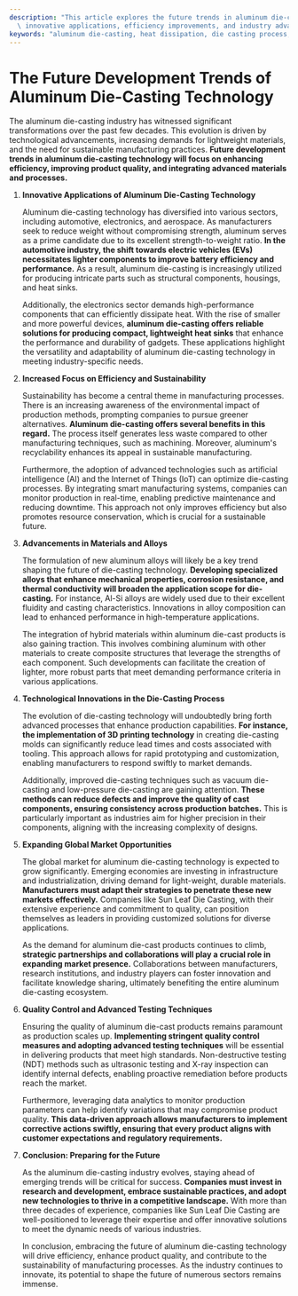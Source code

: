 ```yaml
---
description: "This article explores the future trends in aluminum die-casting technology, including\
  \ innovative applications, efficiency improvements, and industry advancements."
keywords: "aluminum die-casting, heat dissipation, die casting process, heat dissipation structure"
---
```

# The Future Development Trends of Aluminum Die-Casting Technology

The aluminum die-casting industry has witnessed significant transformations over the past few decades. This evolution is driven by technological advancements, increasing demands for lightweight materials, and the need for sustainable manufacturing practices. **Future development trends in aluminum die-casting technology will focus on enhancing efficiency, improving product quality, and integrating advanced materials and processes.**

1. **Innovative Applications of Aluminum Die-Casting Technology**
   
   Aluminum die-casting technology has diversified into various sectors, including automotive, electronics, and aerospace. As manufacturers seek to reduce weight without compromising strength, aluminum serves as a prime candidate due to its excellent strength-to-weight ratio. **In the automotive industry, the shift towards electric vehicles (EVs) necessitates lighter components to improve battery efficiency and performance.** As a result, aluminum die-casting is increasingly utilized for producing intricate parts such as structural components, housings, and heat sinks.

   Additionally, the electronics sector demands high-performance components that can efficiently dissipate heat. With the rise of smaller and more powerful devices, **aluminum die-casting offers reliable solutions for producing compact, lightweight heat sinks** that enhance the performance and durability of gadgets. These applications highlight the versatility and adaptability of aluminum die-casting technology in meeting industry-specific needs.

2. **Increased Focus on Efficiency and Sustainability**

   Sustainability has become a central theme in manufacturing processes. There is an increasing awareness of the environmental impact of production methods, prompting companies to pursue greener alternatives. **Aluminum die-casting offers several benefits in this regard.** The process itself generates less waste compared to other manufacturing techniques, such as machining. Moreover, aluminum's recyclability enhances its appeal in sustainable manufacturing.

   Furthermore, the adoption of advanced technologies such as artificial intelligence (AI) and the Internet of Things (IoT) can optimize die-casting processes. By integrating smart manufacturing systems, companies can monitor production in real-time, enabling predictive maintenance and reducing downtime. This approach not only improves efficiency but also promotes resource conservation, which is crucial for a sustainable future.

3. **Advancements in Materials and Alloys**

   The formulation of new aluminum alloys will likely be a key trend shaping the future of die-casting technology. **Developing specialized alloys that enhance mechanical properties, corrosion resistance, and thermal conductivity will broaden the application scope for die-casting.** For instance, Al-Si alloys are widely used due to their excellent fluidity and casting characteristics. Innovations in alloy composition can lead to enhanced performance in high-temperature applications.

   The integration of hybrid materials within aluminum die-cast products is also gaining traction. This involves combining aluminum with other materials to create composite structures that leverage the strengths of each component. Such developments can facilitate the creation of lighter, more robust parts that meet demanding performance criteria in various applications.

4. **Technological Innovations in the Die-Casting Process**

   The evolution of die-casting technology will undoubtedly bring forth advanced processes that enhance production capabilities. **For instance, the implementation of 3D printing technology** in creating die-casting molds can significantly reduce lead times and costs associated with tooling. This approach allows for rapid prototyping and customization, enabling manufacturers to respond swiftly to market demands.

   Additionally, improved die-casting techniques such as vacuum die-casting and low-pressure die-casting are gaining attention. **These methods can reduce defects and improve the quality of cast components, ensuring consistency across production batches.** This is particularly important as industries aim for higher precision in their components, aligning with the increasing complexity of designs.

5. **Expanding Global Market Opportunities**

   The global market for aluminum die-casting technology is expected to grow significantly. Emerging economies are investing in infrastructure and industrialization, driving demand for light-weight, durable materials. **Manufacturers must adapt their strategies to penetrate these new markets effectively.** Companies like Sun Leaf Die Casting, with their extensive experience and commitment to quality, can position themselves as leaders in providing customized solutions for diverse applications.

   As the demand for aluminum die-cast products continues to climb, **strategic partnerships and collaborations will play a crucial role in expanding market presence.** Collaborations between manufacturers, research institutions, and industry players can foster innovation and facilitate knowledge sharing, ultimately benefiting the entire aluminum die-casting ecosystem.

6. **Quality Control and Advanced Testing Techniques**

   Ensuring the quality of aluminum die-cast products remains paramount as production scales up. **Implementing stringent quality control measures and adopting advanced testing techniques** will be essential in delivering products that meet high standards. Non-destructive testing (NDT) methods such as ultrasonic testing and X-ray inspection can identify internal defects, enabling proactive remediation before products reach the market.

   Furthermore, leveraging data analytics to monitor production parameters can help identify variations that may compromise product quality. **This data-driven approach allows manufacturers to implement corrective actions swiftly, ensuring that every product aligns with customer expectations and regulatory requirements.**

7. **Conclusion: Preparing for the Future**

   As the aluminum die-casting industry evolves, staying ahead of emerging trends will be critical for success. **Companies must invest in research and development, embrace sustainable practices, and adopt new technologies to thrive in a competitive landscape.** With more than three decades of experience, companies like Sun Leaf Die Casting are well-positioned to leverage their expertise and offer innovative solutions to meet the dynamic needs of various industries.

   In conclusion, embracing the future of aluminum die-casting technology will drive efficiency, enhance product quality, and contribute to the sustainability of manufacturing processes. As the industry continues to innovate, its potential to shape the future of numerous sectors remains immense.
